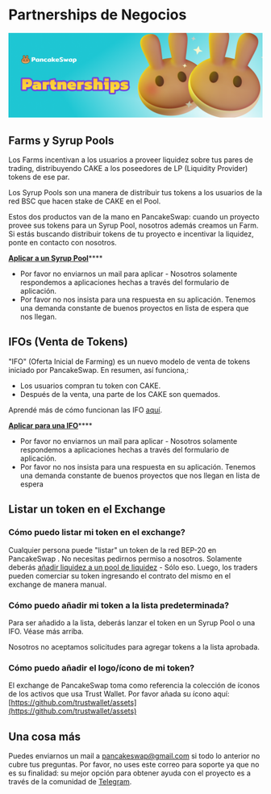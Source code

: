 # Partnerships de Negocios

![](../.gitbook/assets/partnetship.png)

## Farms y Syrup Pools&#x20;

Los Farms incentivan a los usuarios a proveer liquidez sobre tus pares de trading, distribuyendo CAKE a los poseedores de LP (Liquidity Provider) tokens de ese par.&#x20;

Los Syrup Pools son una manera de distribuir tus tokens a los usuarios de la red BSC que hacen stake de CAKE en el Pool.

Estos dos productos van de la mano en PancakeSwap: cuando un proyecto provee sus tokens para un Syrup Pool, nosotros además creamos un Farm. Si estás buscando distribuir tokens de tu proyecto e incentivar la liquidez,  ponte en contacto con nosotros.&#x20;

[**Aplicar a un Syrup Pool**](https://docs.google.com/forms/d/e/1FAIpQLScGdT5rrVMr4WOWr08pvcroSeuIOtEJf1sVdQGVdcAOqryigQ/viewform)****

* Por favor no enviarnos un mail para aplicar - Nosotros solamente respondemos a aplicaciones hechas a través del formulario de aplicación.
* Por favor no nos insista para una respuesta en su aplicación. Tenemos una demanda constante de buenos proyectos en lista de espera que nos llegan.

## IFOs (Venta de Tokens)

"IFO" (Oferta Inicial de Farming)  es un nuevo modelo de venta de tokens iniciado por PancakeSwap.  En resumen, así funciona,:

* Los usuarios compran tu token con CAKE.
* Después de la venta, una parte de los CAKE son quemados.

Aprendé más de cómo funcionan las IFO [aquí](../productos/ifo-initial-farm-offering/ifo-initial-farm-offering.md).

[**Aplicar para una IFO**](https://docs.google.com/forms/d/e/1FAIpQLScGdT5rrVMr4WOWr08pvcroSeuIOtEJf1sVdQGVdcAOqryigQ/viewform)****

* Por favor no enviarnos un mail para aplicar - Nosotros solamente respondemos a aplicaciones hechas a través del formulario de aplicación.
*   Por favor no nos insista para una respuesta en su aplicación. Tenemos una demanda constante de buenos proyectos que nos llegan en lista de espera&#x20;



## Listar un token en el Exchange&#x20;

### Cómo puedo listar mi token en el exchange?

Cualquier persona puede "listar" un token de la red BEP-20 en PancakeSwap . No necesitas pedirnos permiso a nosotros. Solamente deberás [añadir liquidez a un pool de liquidez](../productos/pancakeswap-exchange/swap-trading.md) - Sólo eso. Luego, los traders pueden comerciar su token ingresando el contrato del mismo en el exchange de manera manual.

### Cómo puedo añadir mi token a la lista predeterminada?

Para ser añadido a la lista, deberás lanzar el token en un Syrup Pool o una IFO. Véase más arriba.

Nosotros no aceptamos solicitudes para agregar tokens a la lista aprobada.&#x20;

### Cómo puedo añadir el logo/ícono de mi token?

El exchange de PancakeSwap toma como referencia la colección de íconos de los activos que usa Trust Wallet. Por favor añada su ícono aquí: [https://github.com/trustwallet/assets](https://github.com/trustwallet/assets)

## Una cosa más

Puedes enviarnos un mail a pancakeswap@gmail.com si todo lo anterior no cubre tus preguntas. Por favor, no uses este correo para soporte ya que no es su finalidad: su mejor opción para obtener ayuda con el proyecto es a través de la comunidad de [Telegram](https://t.me/PancakeSwapEs).
